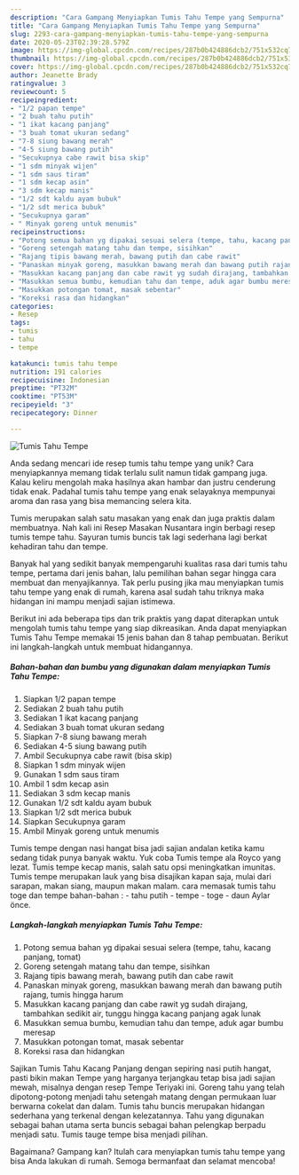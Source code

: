 ```yaml
---
description: "Cara Gampang Menyiapkan Tumis Tahu Tempe yang Sempurna"
title: "Cara Gampang Menyiapkan Tumis Tahu Tempe yang Sempurna"
slug: 2293-cara-gampang-menyiapkan-tumis-tahu-tempe-yang-sempurna
date: 2020-05-23T02:39:28.579Z
image: https://img-global.cpcdn.com/recipes/287b0b424886dcb2/751x532cq70/tumis-tahu-tempe-foto-resep-utama.jpg
thumbnail: https://img-global.cpcdn.com/recipes/287b0b424886dcb2/751x532cq70/tumis-tahu-tempe-foto-resep-utama.jpg
cover: https://img-global.cpcdn.com/recipes/287b0b424886dcb2/751x532cq70/tumis-tahu-tempe-foto-resep-utama.jpg
author: Jeanette Brady
ratingvalue: 3
reviewcount: 5
recipeingredient:
- "1/2 papan tempe"
- "2 buah tahu putih"
- "1 ikat kacang panjang"
- "3 buah tomat ukuran sedang"
- "7-8 siung bawang merah"
- "4-5 siung bawang putih"
- "Secukupnya cabe rawit bisa skip"
- "1 sdm minyak wijen"
- "1 sdm saus tiram"
- "1 sdm kecap asin"
- "3 sdm kecap manis"
- "1/2 sdt kaldu ayam bubuk"
- "1/2 sdt merica bubuk"
- "Secukupnya garam"
- " Minyak goreng untuk menumis"
recipeinstructions:
- "Potong semua bahan yg dipakai sesuai selera (tempe, tahu, kacang panjang, tomat)"
- "Goreng setengah matang tahu dan tempe, sisihkan"
- "Rajang tipis bawang merah, bawang putih dan cabe rawit"
- "Panaskan minyak goreng, masukkan bawang merah dan bawang putih rajang, tumis hingga harum"
- "Masukkan kacang panjang dan cabe rawit yg sudah dirajang, tambahkan sedikit air, tunggu hingga kacang panjang agak lunak"
- "Masukkan semua bumbu, kemudian tahu dan tempe, aduk agar bumbu meresap"
- "Masukkan potongan tomat, masak sebentar"
- "Koreksi rasa dan hidangkan"
categories:
- Resep
tags:
- tumis
- tahu
- tempe

katakunci: tumis tahu tempe 
nutrition: 191 calories
recipecuisine: Indonesian
preptime: "PT32M"
cooktime: "PT53M"
recipeyield: "3"
recipecategory: Dinner

---
```



![Tumis Tahu Tempe](https://img-global.cpcdn.com/recipes/287b0b424886dcb2/751x532cq70/tumis-tahu-tempe-foto-resep-utama.jpg)

Anda sedang mencari ide resep tumis tahu tempe yang unik? Cara menyiapkannya memang tidak terlalu sulit namun tidak gampang juga. Kalau keliru mengolah maka hasilnya akan hambar dan justru cenderung tidak enak. Padahal tumis tahu tempe yang enak selayaknya mempunyai aroma dan rasa yang bisa memancing selera kita.

Tumis merupakan salah satu masakan yang enak dan juga praktis dalam membuatnya. Nah kali ini Resep Masakan Nusantara ingin berbagi resep tumis tempe tahu. Sayuran tumis buncis tak lagi sederhana lagi berkat kehadiran tahu dan tempe.

Banyak hal yang sedikit banyak mempengaruhi kualitas rasa dari tumis tahu tempe, pertama dari jenis bahan, lalu pemilihan bahan segar hingga cara membuat dan menyajikannya. Tak perlu pusing jika mau menyiapkan tumis tahu tempe yang enak di rumah, karena asal sudah tahu triknya maka hidangan ini mampu menjadi sajian istimewa.


Berikut ini ada beberapa tips dan trik praktis yang dapat diterapkan untuk mengolah tumis tahu tempe yang siap dikreasikan. Anda dapat menyiapkan Tumis Tahu Tempe memakai 15 jenis bahan dan 8 tahap pembuatan. Berikut ini langkah-langkah untuk membuat hidangannya.

<!--inarticleads1-->

##### Bahan-bahan dan bumbu yang digunakan dalam menyiapkan Tumis Tahu Tempe:

1. Siapkan 1/2 papan tempe
1. Sediakan 2 buah tahu putih
1. Sediakan 1 ikat kacang panjang
1. Sediakan 3 buah tomat ukuran sedang
1. Siapkan 7-8 siung bawang merah
1. Sediakan 4-5 siung bawang putih
1. Ambil Secukupnya cabe rawit (bisa skip)
1. Siapkan 1 sdm minyak wijen
1. Gunakan 1 sdm saus tiram
1. Ambil 1 sdm kecap asin
1. Sediakan 3 sdm kecap manis
1. Gunakan 1/2 sdt kaldu ayam bubuk
1. Siapkan 1/2 sdt merica bubuk
1. Siapkan Secukupnya garam
1. Ambil  Minyak goreng untuk menumis


Tumis tempe dengan nasi hangat bisa jadi sajian andalan ketika kamu sedang tidak punya banyak waktu. Yuk coba Tumis tempe ala Royco yang lezat. Tumis tempe kecap manis, salah satu opsi meningkatkan imunitas. Tumis tempe merupakan lauk yang bisa disajikan kapan saja, mulai dari sarapan, makan siang, maupun makan malam. cara memasak tumis tahu toge dan tempe bahan-bahan : - tahu putih - tempe - toge - daun Aylar önce. 

<!--inarticleads2-->

##### Langkah-langkah menyiapkan Tumis Tahu Tempe:

1. Potong semua bahan yg dipakai sesuai selera (tempe, tahu, kacang panjang, tomat)
1. Goreng setengah matang tahu dan tempe, sisihkan
1. Rajang tipis bawang merah, bawang putih dan cabe rawit
1. Panaskan minyak goreng, masukkan bawang merah dan bawang putih rajang, tumis hingga harum
1. Masukkan kacang panjang dan cabe rawit yg sudah dirajang, tambahkan sedikit air, tunggu hingga kacang panjang agak lunak
1. Masukkan semua bumbu, kemudian tahu dan tempe, aduk agar bumbu meresap
1. Masukkan potongan tomat, masak sebentar
1. Koreksi rasa dan hidangkan


Sajikan Tumis Tahu Kacang Panjang dengan sepiring nasi putih hangat, pasti bikin makan Tempe yang harganya terjangkau tetap bisa jadi sajian mewah, misalnya dengan resep Tempe Teriyaki ini. Goreng tahu yang telah dipotong-potong menjadi tahu setengah matang dengan permukaan luar berwarna cokelat dan dalam. Tumis tahu buncis merupakan hidangan sederhana yang terkenal dengan kelezatannya. Tahu yang digunakan sebagai bahan utama serta buncis sebagai bahan pelengkap berpadu menjadi satu. Tumis tauge tempe bisa menjadi pilihan. 

Bagaimana? Gampang kan? Itulah cara menyiapkan tumis tahu tempe yang bisa Anda lakukan di rumah. Semoga bermanfaat dan selamat mencoba!

